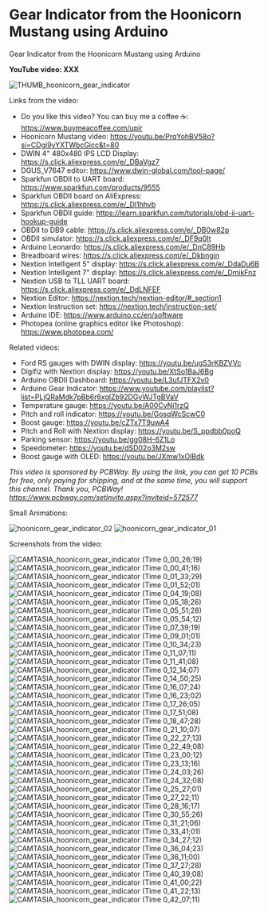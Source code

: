 # Gear Indicator from the Hoonicorn Mustang using Arduino
Gear Indicator from the Hoonicorn Mustang using Arduino


**YouTube video: XXX**

![THUMB_hoonicorn_gear_indicator](https://github.com/user-attachments/assets/0e028dc6-6d5e-4675-83f7-d5e9f48e58f6)



Links from the video:
- Do you like this video? You can buy me a coffee ☕: https://www.buymeacoffee.com/upir
- Hoonicorn Mustang video: https://youtu.be/PrqYohBV58o?si=CDgi9yYXTWbcGicc&t=80
- DWIN 4" 480x480 IPS LCD Display: https://s.click.aliexpress.com/e/_DBaVgz7
- DGUS_V7647 editor: https://www.dwin-global.com/tool-page/
- Sparkfun OBDII to UART board: https://www.sparkfun.com/products/9555
- Sparkfun OBDII board on AliExpress: https://s.click.aliexpress.com/e/_Dl1hhvb
- Sparkfun OBDII guide: https://learn.sparkfun.com/tutorials/obd-ii-uart-hookup-guide
- OBDII to DB9 cable: https://s.click.aliexpress.com/e/_DB0w82p
- OBDII simulator: https://s.click.aliexpress.com/e/_DF9q0It
- Arduino Leonardo: https://s.click.aliexpress.com/e/_DnC89Hb
- Breadboard wires: https://s.click.aliexpress.com/e/_Dkbngin
- Nextion Intelligent 5" display: https://s.click.aliexpress.com/e/_DdaDu6B
- Nextion Intelligent 7" display: https://s.click.aliexpress.com/e/_DmikFnz
- Nextion USB to TLL UART board: https://s.click.aliexpress.com/e/_DdLNFEF
- Nextion Editor: https://nextion.tech/nextion-editor/#_section1
- Nextion Instruction set: https://nextion.tech/instruction-set/
- Arduino IDE: https://www.arduino.cc/en/software
- Photopea (online graphics editor like Photoshop): https://www.photopea.com/

Related videos:
- Ford RS gauges with DWIN display: https://youtu.be/ugS3rKBZVVc
- Digifiz with Nextion display: https://youtu.be/XtSo1BaJ6Bg
- Arduino OBDII Dashboard: https://youtu.be/L3ufJTFX2v0
- Arduino Gear Indicator: https://www.youtube.com/playlist?list=PLjQRaMdk7pBb6r6xglZb92DGyWJTgBVaV
- Temperature gauge: https://youtu.be/A00CvNi1rzQ
- Pitch and roll indicator: https://youtu.be/GosqWcScwC0
- Boost gauge: https://youtu.be/cZTx7T9uwA4
- Pitch and Roll with Nextion display: https://youtu.be/S_ppdbb0poQ
- Parking sensor: https://youtu.be/gg08H-6Z1Lo
- Speedometer: https://youtu.be/dSD02o3M2sw
- Boost gauge with OLED: https://youtu.be/JXmw1xOlBdk

_This video is sponsored by PCBWay. By using the link, you can get 10 PCBs for free, only paying for shipping, and at the same time, you will support this channel. Thank you, PCBWay! https://www.pcbway.com/setinvite.aspx?inviteid=572577_


Small Animations:

![hoonicorn_gear_indicator_02](https://github.com/user-attachments/assets/162b0ec3-8031-482e-9f3a-f8f235f290b6)
![hoonicorn_gear_indicator_01](https://github.com/user-attachments/assets/e85e9450-e67d-48ac-8344-9a4f33a0edf2)



Screenshots from the video:

![CAMTASIA_hoonicorn_gear_indicator (Time 0_00_26;19)](https://github.com/user-attachments/assets/dbe419d8-91d4-499c-a8ab-b69c83287af6)
![CAMTASIA_hoonicorn_gear_indicator (Time 0_00_41;16)](https://github.com/user-attachments/assets/0886f26c-4505-4c15-a1d8-ddd73367e6cf)
![CAMTASIA_hoonicorn_gear_indicator (Time 0_01_33;29)](https://github.com/user-attachments/assets/99179121-5009-4380-a208-7b6337071035)
![CAMTASIA_hoonicorn_gear_indicator (Time 0_01_52;01)](https://github.com/user-attachments/assets/2bc466d6-6416-4aca-a6ff-0a845e794d3f)
![CAMTASIA_hoonicorn_gear_indicator (Time 0_04_19;08)](https://github.com/user-attachments/assets/2d0aa7c7-5047-4af7-8d39-da98ece6ffec)
![CAMTASIA_hoonicorn_gear_indicator (Time 0_05_18;26)](https://github.com/user-attachments/assets/11ffb045-7108-43fa-9041-6c7109dc95c7)
![CAMTASIA_hoonicorn_gear_indicator (Time 0_05_51;28)](https://github.com/user-attachments/assets/342ee4e2-19c4-4067-8fc3-5d50d56000e1)
![CAMTASIA_hoonicorn_gear_indicator (Time 0_05_54;12)](https://github.com/user-attachments/assets/06d53a02-9cc0-460a-8c22-0be8c4d905f9)
![CAMTASIA_hoonicorn_gear_indicator (Time 0_07_39;19)](https://github.com/user-attachments/assets/dc99bbce-66ac-466f-8e65-db176435cbd6)
![CAMTASIA_hoonicorn_gear_indicator (Time 0_09_01;01)](https://github.com/user-attachments/assets/125199cc-78f0-4b97-8d25-506b616c08b6)
![CAMTASIA_hoonicorn_gear_indicator (Time 0_10_34;23)](https://github.com/user-attachments/assets/10faf402-6dea-4d9b-aeab-16932e4d9e30)
![CAMTASIA_hoonicorn_gear_indicator (Time 0_11_07;11)](https://github.com/user-attachments/assets/d6862584-db92-43e9-9c0b-f51467227250)
![CAMTASIA_hoonicorn_gear_indicator (Time 0_11_41;08)](https://github.com/user-attachments/assets/8f6c6c4a-3aa5-479a-bfed-4f8e2190f1b5)
![CAMTASIA_hoonicorn_gear_indicator (Time 0_12_14;07)](https://github.com/user-attachments/assets/b63d82d9-cebf-4c4a-b3ae-7076948564ad)
![CAMTASIA_hoonicorn_gear_indicator (Time 0_14_50;25)](https://github.com/user-attachments/assets/72014c2b-ac80-4974-b38c-005ab17c949d)
![CAMTASIA_hoonicorn_gear_indicator (Time 0_16_07;24)](https://github.com/user-attachments/assets/b95678c6-2e7e-4032-8df2-18b396edd4f8)
![CAMTASIA_hoonicorn_gear_indicator (Time 0_16_23;02)](https://github.com/user-attachments/assets/f9bac3f8-bc38-4669-b76c-559ee5577efb)
![CAMTASIA_hoonicorn_gear_indicator (Time 0_17_26;05)](https://github.com/user-attachments/assets/a20232ef-26f0-4ef2-ba28-653ff2f91b54)
![CAMTASIA_hoonicorn_gear_indicator (Time 0_17_51;08)](https://github.com/user-attachments/assets/bc6d076e-2500-4421-8643-2114e6c12135)
![CAMTASIA_hoonicorn_gear_indicator (Time 0_18_47;28)](https://github.com/user-attachments/assets/d461a343-9200-4b2a-9093-62169214dfc5)
![CAMTASIA_hoonicorn_gear_indicator (Time 0_21_10;07)](https://github.com/user-attachments/assets/315e8b44-06ff-4d55-808a-3879790bbd8c)
![CAMTASIA_hoonicorn_gear_indicator (Time 0_22_27;13)](https://github.com/user-attachments/assets/907522a1-a69a-4736-be1c-3789ee216131)
![CAMTASIA_hoonicorn_gear_indicator (Time 0_22_49;08)](https://github.com/user-attachments/assets/91f6d25b-bda0-4e1a-baec-fbf9f545d900)
![CAMTASIA_hoonicorn_gear_indicator (Time 0_23_00;12)](https://github.com/user-attachments/assets/1641fc4b-1328-4801-9570-c8e444c16d57)
![CAMTASIA_hoonicorn_gear_indicator (Time 0_23_13;16)](https://github.com/user-attachments/assets/1a0600a8-200d-499c-9081-3dffbe99203a)
![CAMTASIA_hoonicorn_gear_indicator (Time 0_24_03;26)](https://github.com/user-attachments/assets/04154b79-c64f-4a28-80ec-62f968736bb7)
![CAMTASIA_hoonicorn_gear_indicator (Time 0_24_32;08)](https://github.com/user-attachments/assets/fb038c2b-ab33-45c6-ab75-07211bd0a07d)
![CAMTASIA_hoonicorn_gear_indicator (Time 0_25_27;01)](https://github.com/user-attachments/assets/c19a0e60-5c1a-4874-9889-c2423a888f0f)
![CAMTASIA_hoonicorn_gear_indicator (Time 0_27_22;11)](https://github.com/user-attachments/assets/8f507c68-4f6c-4daf-9f67-5eb754fb5400)
![CAMTASIA_hoonicorn_gear_indicator (Time 0_28_16;17)](https://github.com/user-attachments/assets/d2ef9f7a-ff57-44f4-8cf6-7c603ec9cae0)
![CAMTASIA_hoonicorn_gear_indicator (Time 0_30_55;26)](https://github.com/user-attachments/assets/47793799-bc45-47b4-b18f-8d997d677c61)
![CAMTASIA_hoonicorn_gear_indicator (Time 0_31_21;06)](https://github.com/user-attachments/assets/d9dc75fb-374b-4b23-9ffe-bd7cf91600e1)
![CAMTASIA_hoonicorn_gear_indicator (Time 0_33_41;01)](https://github.com/user-attachments/assets/73451451-f6d8-481e-922c-4cab16edd56c)
![CAMTASIA_hoonicorn_gear_indicator (Time 0_34_27;12)](https://github.com/user-attachments/assets/d8c9d66e-a432-4734-a557-c8f2a475a922)
![CAMTASIA_hoonicorn_gear_indicator (Time 0_36_04;23)](https://github.com/user-attachments/assets/69a83921-ea95-47fa-af4c-33609b5236cd)
![CAMTASIA_hoonicorn_gear_indicator (Time 0_36_11;00)](https://github.com/user-attachments/assets/4f6f52c2-fce3-4f3b-8c5d-c7a4706cde74)
![CAMTASIA_hoonicorn_gear_indicator (Time 0_37_27;28)](https://github.com/user-attachments/assets/97ad0f67-3a13-4dd1-98e4-acddb13e4641)
![CAMTASIA_hoonicorn_gear_indicator (Time 0_40_39;08)](https://github.com/user-attachments/assets/469fb039-5062-4f42-ad2f-315332006356)
![CAMTASIA_hoonicorn_gear_indicator (Time 0_41_00;22)](https://github.com/user-attachments/assets/653fe587-e621-41a3-b13f-d4dd2ccc663e)
![CAMTASIA_hoonicorn_gear_indicator (Time 0_41_22;13)](https://github.com/user-attachments/assets/011fa294-f923-4e67-a036-45d1e7ab2b09)
![CAMTASIA_hoonicorn_gear_indicator (Time 0_42_07;11)](https://github.com/user-attachments/assets/cb8ae0d9-98c4-40db-b1ee-3f3e647ebdbf)

